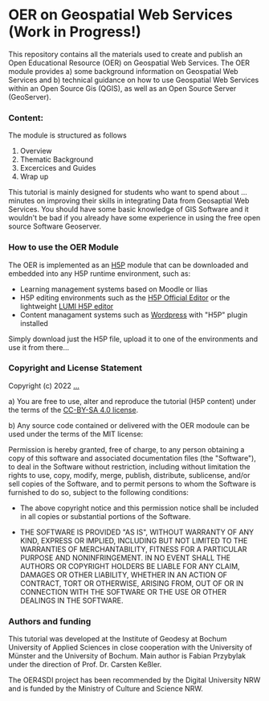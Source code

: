 # OER on Geospatial Web Services (Work in Progress!)          

This repository contains all the materials used to create and publish an Open Educational Resource (OER) on Geospatial Web Services. The OER module provides a) some background information on Geospatial Web Services and b) technical guidance on how to use Geospatial Web Services within an Open Source Gis (QGIS), as well as an Open Source Server (GeoServer). 

### Content:
The module is structured as follows

1. Overview
2. Thematic Background 
3. Excercices and Guides
4. Wrap up 

This tutorial is mainly designed for students who want to spend about ... minutes on improving their skills in integrating Data from Geosaptial Web Services. You should have some basic knowledge of GIS Software and it wouldn't be bad if you already have some experience in using the free open source Software Geoserver.

### How to use the OER Module

The OER is implemented as an  [H5P](https://h5p.org/) module that can be downloaded and embedded into any H5P runtime environment, such as: 
- Learning management systems based on Moodle or Ilias 
- H5P editing environments such as the [H5P Official Editor](https://h5p.org/) or the lightweight [LUMI H5P editor](https://lumi.education/)
- Content managament systems such as [Wordpress](https://wordpress.com/) with "H5P" plugin installed

Simply download just the H5P file, upload it to one of the environments and use it from there...

### Copyright and License Statement

Copyright (c) 2022 [...](...)

a) You are free to use, alter and reproduce the tutorial (H5P content) under the terms of the [CC-BY-SA 4.0 license](https://creativecommons.org/licenses/by-sa/4.0/legalcode). 

b) Any source code contained or delivered with the OER modoule can be used under the terms of the MIT license:

Permission is hereby granted, free of charge, to any person obtaining a copy of this software and associated documentation files (the "Software"), to deal in the Software without restriction, including without limitation the rights to use, copy, modify, merge, publish, distribute, sublicense, and/or sell
copies of the Software, and to permit persons to whom the Software is furnished to do so, subject to the following conditions:

* The above copyright notice and this permission notice shall be included in all
copies or substantial portions of the Software.

* THE SOFTWARE IS PROVIDED "AS IS", WITHOUT WARRANTY OF ANY KIND, EXPRESS OR IMPLIED, INCLUDING BUT NOT LIMITED TO THE WARRANTIES OF MERCHANTABILITY,
FITNESS FOR A PARTICULAR PURPOSE AND NONINFRINGEMENT. IN NO EVENT SHALL THE AUTHORS OR COPYRIGHT HOLDERS BE LIABLE FOR ANY CLAIM, DAMAGES OR OTHER
LIABILITY, WHETHER IN AN ACTION OF CONTRACT, TORT OR OTHERWISE, ARISING FROM, OUT OF OR IN CONNECTION WITH THE SOFTWARE OR THE USE OR OTHER DEALINGS IN THE
SOFTWARE. 

### Authors and funding

This tutorial was developed at the Institute of Geodesy at Bochum University of Applied Sciences in close cooperation with the University of Münster and the University of Bochum. Main author is Fabian Przybylak under the direction of Prof. Dr. Carsten Keßler.

The OER4SDI project has been recommended by the Digital University NRW and is funded by the Ministry of Culture and Science NRW.
